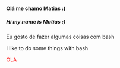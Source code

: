 <h4>Olá me chamo Matias :)<h5>Hi my name is Matias :)</h5></h4>

<p>Eu gosto de fazer algumas coisas com bash</p>
<p>I like to do some things with bash</p>

<p><span style="color: #ff0000;">OLA</span></p>
